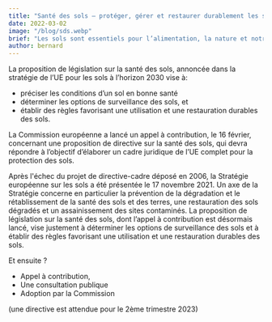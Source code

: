 ```yaml
---
title: "Santé des sols – protéger, gérer et restaurer durablement les sols de l’UE"
date: 2022-03-02
image: "/blog/sds.webp"
brief: "Les sols sont essentiels pour l’alimentation, la nature et notre économie et méritent le même niveau de protection que l’eau, l’air ou le milieu marin."
author: bernard
---
```


La proposition de législation sur la santé des sols, annoncée dans la stratégie de l’UE pour les sols à l’horizon 2030 vise à:

- préciser les conditions d’un sol en bonne santé
- déterminer les options de surveillance des sols, et
- établir des règles favorisant une utilisation et une restauration durables des sols.

La Commission européenne a lancé un appel à contribution, le 16 février, concernant une proposition de directive sur la santé des sols, qui devra répondre à l’objectif d’élaborer un cadre juridique de l’UE complet pour la protection des sols.

Après l'échec du projet de directive-cadre déposé en 2006, la Stratégie européenne sur les sols a été présentée le 17 novembre 2021. Un axe de la Stratégie concerne en particulier la prévention de la dégradation et le rétablissement de la santé des sols et des terres, une restauration des sols dégradés et un assainissement des sites contaminés. La proposition de législation sur la santé des sols, dont l’appel à contribution est désormais lancé, vise justement à déterminer les options de surveillance des sols et à établir des règles favorisant une utilisation et une restauration durables des sols.

Et ensuite ?

- Appel à contribution,
- Une consultation publique
- Adoption par la Commission

(une directive est attendue pour le 2ème trimestre 2023)
